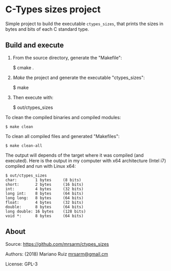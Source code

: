 C-Types sizes project
=====================

Simple project to build the executable
`ctypes_sizes`, that prints the sizes in bytes
and bits of each C standard type.


Build and execute
-----------------

1. From the source directory, generate the "Makefile":

    $ cmake .

2. *Make* the project and generate the executable "ctypes_sizes":

    $ make

3. Then execute with:

    $ out/ctypes_sizes

To clean the compiled binaries and compiled modules:

    $ make clean

To clean all compiled files and generated "Makefiles":

    $ make clean-all

The output will depends of the target where it was compiled
(and executed). Here is the output in my computer
with x64 architecture (Intel i7) compiled and run with
Linux x64:

    $ out/ctypes_sizes
    char:        1 bytes     (8 bits)
    short:       2 bytes     (16 bits)
    int:         4 bytes     (32 bits)
    long int:    8 bytes     (64 bits)
    long long:   8 bytes     (64 bits)
    float:       4 bytes     (32 bits)
    double:      8 bytes     (64 bits)
    long double: 16 bytes    (128 bits)
    void *:      8 bytes     (64 bits)


About
-----

Source: https://github.com/mrsarm/ctypes_sizes

Authors: (2018) Mariano Ruiz <mrsarm@gmail.cm>

License: GPL-3
